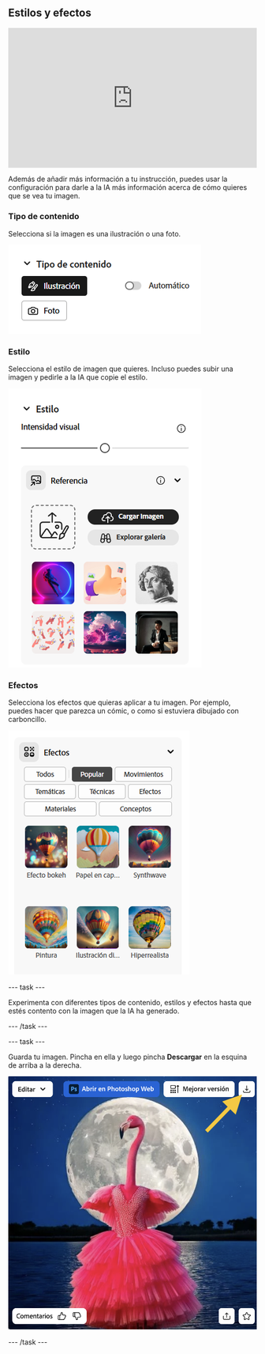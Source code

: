 ## Estilos y efectos

<html>
  <div style="position: relative; overflow: hidden; padding-top: 56.25%;">
    <iframe style="position: absolute; top: 0; left: 0; right: 0; width: 100%; height: 100%; border: none;" src="https://www.youtube.com/embed/AXQFcthUIMY?rel=0&cc_load_policy=1" allowfullscreen allow="accelerometer; autoplay; clipboard-write; encrypted-media; gyroscope; picture-in-picture; web-share"></iframe>
  </div>
</html>

Además de añadir más información a tu instrucción, puedes usar la configuración para darle a la IA más información acerca de cómo quieres que se vea tu imagen.

### Tipo de contenido

Selecciona si la imagen es una ilustración o una foto.

![Different content types - art and photo](images/content-type.png)

### Estilo

Selecciona el estilo de imagen que quieres. Incluso puedes subir una imagen y pedirle a la IA que copie el estilo.

![A list of different image styles to select from](images/styles.png)

### Efectos

Selecciona los efectos que quieras aplicar a tu imagen. Por ejemplo, puedes hacer que parezca un cómic, o como si estuviera dibujado con carboncillo.

![A list of different image effects to select from](images/effects.png)

\--- task ---

Experimenta con diferentes tipos de contenido, estilos y efectos hasta que estés contento con la imagen que la IA ha generado.

\--- /task ---

\--- task ---

Guarda tu imagen. Pincha en ella y luego pincha **Descargar** en la esquina de arriba a la derecha.

![A stylised image of a flamingo in a ball gown with a yellow arrow to a download button on the top right of the image,](images/final-image.png)

\--- /task ---
